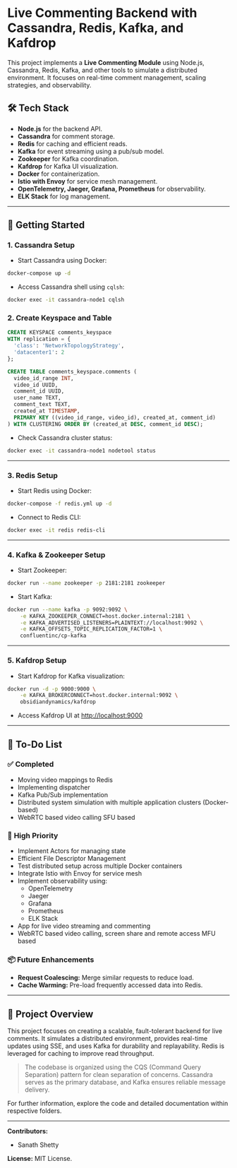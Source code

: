 # Live Commenting Backend with Cassandra, Redis, Kafka, and Kafdrop

This project implements a **Live Commenting Module** using Node.js, Cassandra, Redis, Kafka, and other tools to simulate a distributed environment. It focuses on real-time comment management, scaling strategies, and observability.

## 🛠️ **Tech Stack**

-   **Node.js** for the backend API.
-   **Cassandra** for comment storage.
-   **Redis** for caching and efficient reads.
-   **Kafka** for event streaming using a pub/sub model.
-   **Zookeeper** for Kafka coordination.
-   **Kafdrop** for Kafka UI visualization.
-   **Docker** for containerization.
-   **Istio with Envoy** for service mesh management.
-   **OpenTelemetry, Jaeger, Grafana, Prometheus** for observability.
-   **ELK Stack** for log management.

---

## 🚀 **Getting Started**

### 1. **Cassandra Setup**

-   Start Cassandra using Docker:

```bash
docker-compose up -d
```

-   Access Cassandra shell using `cqlsh`:

```bash
docker exec -it cassandra-node1 cqlsh
```

### 2. **Create Keyspace and Table**

```sql
CREATE KEYSPACE comments_keyspace
WITH replication = {
  'class': 'NetworkTopologyStrategy',
  'datacenter1': 2
};

CREATE TABLE comments_keyspace.comments (
  video_id_range INT,
  video_id UUID,
  comment_id UUID,
  user_name TEXT,
  comment_text TEXT,
  created_at TIMESTAMP,
  PRIMARY KEY ((video_id_range, video_id), created_at, comment_id)
) WITH CLUSTERING ORDER BY (created_at DESC, comment_id DESC);
```

-   Check Cassandra cluster status:

```bash
docker exec -it cassandra-node1 nodetool status
```

---

### 3. **Redis Setup**

-   Start Redis using Docker:

```bash
docker-compose -f redis.yml up -d
```

-   Connect to Redis CLI:

```bash
docker exec -it redis redis-cli
```

---

### 4. **Kafka & Zookeeper Setup**

-   Start Zookeeper:

```bash
docker run --name zookeeper -p 2181:2181 zookeeper
```

-   Start Kafka:

```bash
docker run --name kafka -p 9092:9092 \
    -e KAFKA_ZOOKEEPER_CONNECT=host.docker.internal:2181 \
    -e KAFKA_ADVERTISED_LISTENERS=PLAINTEXT://localhost:9092 \
    -e KAFKA_OFFSETS_TOPIC_REPLICATION_FACTOR=1 \
    confluentinc/cp-kafka
```

---

### 5. **Kafdrop Setup**

-   Start Kafdrop for Kafka visualization:

```bash
docker run -d -p 9000:9000 \
    -e KAFKA_BROKERCONNECT=host.docker.internal:9092 \
    obsidiandynamics/kafdrop
```

-   Access Kafdrop UI at [http://localhost:9000](http://localhost:9000)

---

## 📌 **To-Do List**

### ✅ **Completed**

-   Moving video mappings to Redis
-   Implementing dispatcher
-   Kafka Pub/Sub implementation
-   Distributed system simulation with multiple application clusters (Docker-based)
-   WebRTC based video calling SFU based

### 🔎 **High Priority**

-   Implement Actors for managing state
-   Efficient File Descriptor Management
-   Test distributed setup across multiple Docker containers
-   Integrate Istio with Envoy for service mesh
-   Implement observability using:
    -   OpenTelemetry
    -   Jaeger
    -   Grafana
    -   Prometheus
    -   ELK Stack
-   App for live video streaming and commenting
-   WebRTC based video calling, screen share and remote access MFU based

### 📦 **Future Enhancements**

-   **Request Coalescing:** Merge similar requests to reduce load.
-   **Cache Warming:** Pre-load frequently accessed data into Redis.

---

## 📄 **Project Overview**

This project focuses on creating a scalable, fault-tolerant backend for live comments. It simulates a distributed environment, provides real-time updates using SSE, and uses Kafka for durability and replayability. Redis is leveraged for caching to improve read throughput.

> The codebase is organized using the CQS (Command Query Separation) pattern for clean separation of concerns. Cassandra serves as the primary database, and Kafka ensures reliable message delivery.

For further information, explore the code and detailed documentation within respective folders.

---

**Contributors:**

-   Sanath Shetty

**License:** MIT License.
